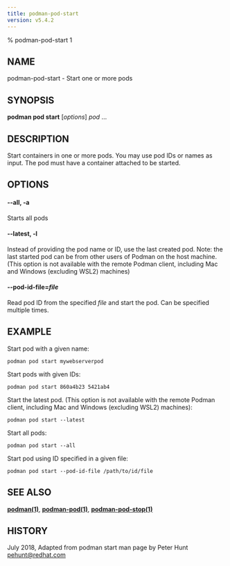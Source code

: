 ```yaml
---
title: podman-pod-start
version: v5.4.2
---
```


% podman-pod-start 1

## NAME
podman\-pod\-start - Start one or more pods

## SYNOPSIS
**podman pod start** [*options*] *pod* ...

## DESCRIPTION
Start containers in one or more pods.  You may use pod IDs or names as input. The pod must have a container attached
to be started.

## OPTIONS

#### **--all**, **-a**

Starts all pods


[//]: # (BEGIN included file options/latest.md)
#### **--latest**, **-l**

Instead of providing the pod name or ID, use the last created pod.
Note: the last started pod can be from other users of Podman on the host machine.
(This option is not available with the remote Podman client, including Mac and Windows
(excluding WSL2) machines)

[//]: # (END   included file options/latest.md)


[//]: # (BEGIN included file options/pod-id-file.pod.md)
#### **--pod-id-file**=*file*

Read pod ID from the specified *file* and start the pod. Can be specified multiple times.

[//]: # (END   included file options/pod-id-file.pod.md)

## EXAMPLE

Start pod with a given name:
```
podman pod start mywebserverpod
```

Start pods with given IDs:
```
podman pod start 860a4b23 5421ab4
```

Start the latest pod. (This option is not available with the remote Podman client, including Mac and Windows (excluding WSL2) machines):
```
podman pod start --latest
```

Start all pods:
```
podman pod start --all
```

Start pod using ID specified in a given file:
```
podman pod start --pod-id-file /path/to/id/file
```

## SEE ALSO
**[podman(1)](podman.1.md)**, **[podman-pod(1)](podman-pod.1.md)**, **[podman-pod-stop(1)](podman-pod-stop.1.md)**

## HISTORY
July 2018, Adapted from podman start man page by Peter Hunt <pehunt@redhat.com>
